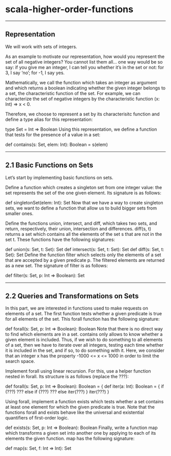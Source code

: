 scala-higher-order-functions
============================

--------------
Representation
--------------

We will work with sets of integers.

As an example to motivate our representation, how would you represent the set of all negative integers? You cannot list them all… one way would be so say: if you give me an integer, I can tell you whether it’s in the set or not: for 3, I say ‘no’; for -1, I say yes.

Mathematically, we call the function which takes an integer as argument and which returns a boolean indicating whether the given integer belongs to a set, the characteristic function of the set. For example, we can characterize the set of negative integers by the characteristic function (x: Int) => x < 0.

Therefore, we choose to represent a set by its characterisitc function and define a type alias for this representation:

type Set = Int => Boolean
Using this representation, we define a function that tests for the presence of a value in a set:

def contains(s: Set, elem: Int): Boolean = s(elem)

---------------------------
2.1 Basic Functions on Sets
---------------------------

Let’s start by implementing basic functions on sets.

Define a function which creates a singleton set from one integer value: the set represents the set of the one given element. Its signature is as follows:

def singletonSet(elem: Int): Set
Now that we have a way to create singleton sets, we want to define a function that allow us to build bigger sets from smaller ones.

Define the functions union, intersect, and diff, which takes two sets, and return, respectively, their union, intersection and differences. diff(s, t) returns a set which contains all the elements of the set s that are not in the set t. These functions have the following signatures:

def union(s: Set, t: Set): Set
def intersect(s: Set, t: Set): Set
def diff(s: Set, t: Set): Set
Define the function filter which selects only the elements of a set that are accepted by a given predicate p. The filtered elements are returned as a new set. The signature of filter is as follows:

def filter(s: Set, p: Int => Boolean): Set

---------------------------------------
2.2 Queries and Transformations on Sets
---------------------------------------

In this part, we are interested in functions used to make requests on elements of a set. The first function tests whether a given predicate is true for all elements of the set. This forall function has the following signature:

def forall(s: Set, p: Int => Boolean): Boolean
Note that there is no direct way to find which elements are in a set. contains only allows to know whether a given element is included. Thus, if we wish to do something to all elements of a set, then we have to iterate over all integers, testing each time whether it is included in the set, and if so, to do something with it. Here, we consider that an integer x has the property -1000 <= x <= 1000 in order to limit the search space.

Implement forall using linear recursion. For this, use a helper function nested in forall. Its structure is as follows (replace the ???):

def forall(s: Set, p: Int => Boolean): Boolean = {
 def iter(a: Int): Boolean = {
   if (???) ???
   else if (???) ???
   else iter(???)
 }
 iter(???)
}

Using forall, implement a function exists which tests whether a set contains at least one element for which the given predicate is true. Note that the functions forall and exists behave like the universal and existential quantifiers of first-order logic.

def exists(s: Set, p: Int => Boolean): Boolean
Finally, write a function map which transforms a given set into another one by applying to each of its elements the given function. map has the following signature:

def map(s: Set, f: Int => Int): Set
